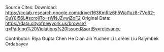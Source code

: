 Source Cites:
Download: https://colab.research.google.com/drive/163KmRIz6h5Wal1uz8-7Vo62-DuY8l56L#scrollTo=rWNJZvwjZoF2
Original Data: https://data.cityofnewyork.us/browse?q=Parking%20Violations%20Issued&sortBy=relevance

Contributor:
Riya Gupta
Chen He
Dian Jin
Yuchen Li
Lorelei Liu
Raiymbek Ordabayev
